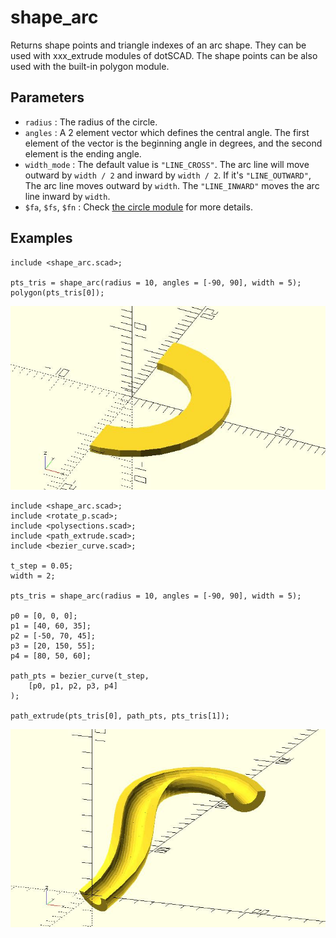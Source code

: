 # shape_arc

Returns shape points and triangle indexes of an arc shape. They can be used with xxx_extrude modules of dotSCAD. The shape points can be also used with the built-in polygon module. 

## Parameters

- `radius` : The radius of the circle.
- `angles` : A 2 element vector which defines the central angle. The first element of the vector is the beginning angle in degrees, and the second element is the ending angle.
- `width_mode` : The default value is `"LINE_CROSS"`. The arc line will move outward by `width / 2` and inward by `width / 2`. If it's `"LINE_OUTWARD"`, The arc line moves outward by `width`. The `"LINE_INWARD"` moves the arc line inward by `width`.
- `$fa`, `$fs`, `$fn` : Check [the circle module](https://en.wikibooks.org/wiki/OpenSCAD_User_Manual/Using_the_2D_Subsystem#circle) for more details.

## Examples

    include <shape_arc.scad>;

    pts_tris = shape_arc(radius = 10, angles = [-90, 90], width = 5);
    polygon(pts_tris[0]);

![shape_arc](images/lib-shape_arc-1.JPG)

    include <shape_arc.scad>;
    include <rotate_p.scad>;
    include <polysections.scad>;
    include <path_extrude.scad>;
    include <bezier_curve.scad>;

    t_step = 0.05;
    width = 2;

    pts_tris = shape_arc(radius = 10, angles = [-90, 90], width = 5);

    p0 = [0, 0, 0];
    p1 = [40, 60, 35];
    p2 = [-50, 70, 45];
    p3 = [20, 150, 55];
    p4 = [80, 50, 60];

    path_pts = bezier_curve(t_step, 
        [p0, p1, p2, p3, p4]
    );

    path_extrude(pts_tris[0], path_pts, pts_tris[1]);     

![shape_arc](images/lib-shape_arc-2.JPG)
